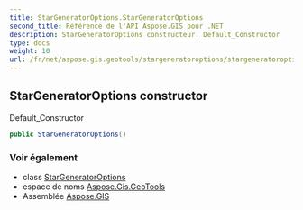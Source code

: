 ```yaml
---
title: StarGeneratorOptions.StarGeneratorOptions
second_title: Référence de l'API Aspose.GIS pour .NET
description: StarGeneratorOptions constructeur. Default_Constructor
type: docs
weight: 10
url: /fr/net/aspose.gis.geotools/stargeneratoroptions/stargeneratoroptions/
---
```

## StarGeneratorOptions constructor

Default_Constructor

```csharp
public StarGeneratorOptions()
```

### Voir également

* class [StarGeneratorOptions](../)
* espace de noms [Aspose.Gis.GeoTools](../../stargeneratoroptions/)
* Assemblée [Aspose.GIS](../../../)


